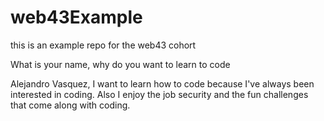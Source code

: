 # web43Example
this is an example repo for the web43 cohort


What is your name, why do you want to learn to code

Alejandro Vasquez, I want to learn how to code because I've always been interested in coding. Also I enjoy the job security and the fun challenges that come along with coding. 